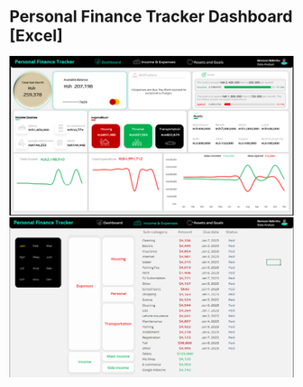 # Personal Finance Tracker Dashboard [Excel]

![Demo](assets/Persona%20Finance%20Tracker.png)
![Demo](assets/2.png)
